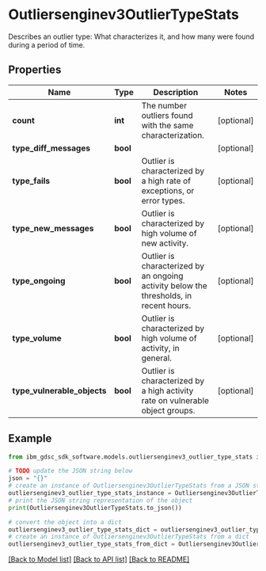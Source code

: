 # Outliersenginev3OutlierTypeStats

Describes an outlier type: What characterizes it, and how many were found during a period of time.

## Properties

Name | Type | Description | Notes
------------ | ------------- | ------------- | -------------
**count** | **int** | The number outliers found with the same characterization. | [optional] 
**type_diff_messages** | **bool** |  | [optional] 
**type_fails** | **bool** | Outlier is characterized by a high rate of exceptions, or error types. | [optional] 
**type_new_messages** | **bool** | Outlier is characterized by high volume of new activity. | [optional] 
**type_ongoing** | **bool** | Outlier is characterized by an ongoing activity below the thresholds, in recent hours. | [optional] 
**type_volume** | **bool** | Outlier is characterized by high volume of activity, in general. | [optional] 
**type_vulnerable_objects** | **bool** | Outlier is characterized by a high activity rate on vulnerable object groups. | [optional] 

## Example

```python
from ibm_gdsc_sdk_software.models.outliersenginev3_outlier_type_stats import Outliersenginev3OutlierTypeStats

# TODO update the JSON string below
json = "{}"
# create an instance of Outliersenginev3OutlierTypeStats from a JSON string
outliersenginev3_outlier_type_stats_instance = Outliersenginev3OutlierTypeStats.from_json(json)
# print the JSON string representation of the object
print(Outliersenginev3OutlierTypeStats.to_json())

# convert the object into a dict
outliersenginev3_outlier_type_stats_dict = outliersenginev3_outlier_type_stats_instance.to_dict()
# create an instance of Outliersenginev3OutlierTypeStats from a dict
outliersenginev3_outlier_type_stats_from_dict = Outliersenginev3OutlierTypeStats.from_dict(outliersenginev3_outlier_type_stats_dict)
```
[[Back to Model list]](../README.md#documentation-for-models) [[Back to API list]](../README.md#documentation-for-api-endpoints) [[Back to README]](../README.md)


